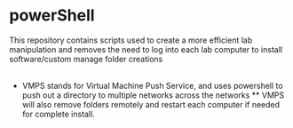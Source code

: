# powerShell
This repository contains scripts used to create a more efficient lab manipulation and removes the need to log into each lab computer to install software/custom manage folder creations<br><br>

* VMPS stands for Virtual Machine Push Service, and uses powershell to push out a directory to multiple networks across the networks 
** VMPS will also remove folders remotely and restart each computer if needed for complete install.
